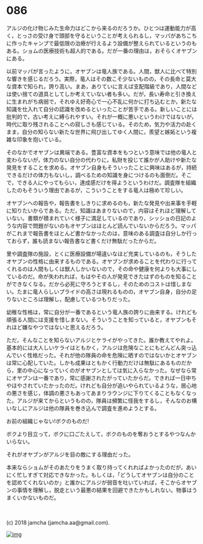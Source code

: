 # 086

アルジの化け物じみた生命力はどこから来るのだろうか。ひとつは運動能力が高く，とっさの受け身で頭部を守るということが考えられるし，マッパがあちこちに作ったキャンプで最低限の治療が行えるよう設備が整えられているというのもある。ショムの医療技術も超人的である。だが一番の理由は，おそらくオヤブンにある。  

以前マッパが言ったように，オヤブンは竜人族である。人間，獣人に比べて特別な響きを感じるだろう。実際，竜人はその数こそ少ないものの，その長命と莫大な資本で知られ，誇り高い。まあ，ありていに言えば支配階級であり，人間などは使い捨ての道具としてしか考えていない者も多い。だが，長い寿命と引き換えに生まれがち病弱で，それゆえ好奇心で一心不乱に何かに打ち込むとか，新たな知識を仕入れて自分の認識を改めるといったことが苦手である。新しいことには批判的で，古い考えに縛られやすい。それが一概に悪いというわけではないが，時代に取り残されることへの寂しさも感じている。そのため，気力や活力の赴くまま，自分の知らない新たな世界に飛び出してゆく人間に，羨望と嫉妬という複雑な印象を抱いている。  

そのなかでオヤブンは異端である。豊富な資本をもつという意味では他の竜人と変わらないが，体力のない自分の代わりに，私財を投じて誰かが人助けや新たな発見をすることを求める。オヤブン自身もそういったことに興味はあるが，持続できるだけの体力もないし，調べるための知識を身につけるのも面倒だ。そこで，できる人にやってもらい，達成感だけを得ようというわけだ。調査隊を組織したのもそういう理由であるが，こういうことをする竜人は極めて珍しい。  

オヤブンへの報告や，報告書をしきりに求めるのも，新たな発見や出来事を手軽に知りたいからである。ただ，知識はあまりないので，内容はそれほど理解していない。書類が積まれていく様子に満足しているのであり，シッショの日記のような内容で問題がないのもオヤブンはほとんど読んでいないからだろう。マッパがこれまで報告書をほとんど書かなかったのは，意味のある調査は自分しか行っておらず，誰も読まない報告書など書くだけ無駄だったからだ。  

里や調査隊の施設，とくに医療設備が場違いなほど充実しているのも，そうしたオヤブンの性格に由来するものである。オヤブンが求めることを代わりに行ってくれるのは人間もしくは獣人しかいないので，その命や健康を何よりも大事にしているのだ。命が失われれば，もはやその人が発見できたはずのものを知ることができなくなる。だから必死に守ろうとするし，そのためのコストは惜しまない。たまに竜人らしいプライドの高さは現れるものの，オヤブン自身，自分の足りないところは理解し，配慮しているつもりだった。  

幼稚な性格は，常に自分が一番であるという竜人族の誇りに由来する。けれども頑張る人間には支援を惜しまない。そういうことを知っていると，オヤブンもそれほど嫌なやつではないと思えるだろう。  

ただ，そんなことを知らないアルジとケライがやってきた。誰か教えてやれよ。基本的には大人しいケライはともかく，アルジは危険なことにもどんどん突っ込んでいく性格だった。それが他の隊員の命を危険に晒すのではないかとオヤブンは常に心配していた。しかも成果はともかく行動力だけは無駄にあるものだから，里の中心になっていくのがオヤブンとしては気に入らなかった。なぜなら常にオヤブンは一番であり，常に感謝されたがっていたからだ。できれば一日中ちやほやされていたかったのだ。けれども自分が追いやられているような，居心地の悪さを感じ，体調の悪さもあってあまりラウンジに下りてくることもなくなった。アルジが来てからというものの，隊員は頻繁に怪我をするし，そんなのお構いなしにアルジは他の隊員を巻き込んで調査を進めようとする。  

お前の組織じゃない!ボクのものだ!  

ボクより目立って，ボクに口ごたえして，ボクのものを奪おうとするやつなんかいらない。  

それがオヤブンがアルジを目の敵にする理由だった。  

本来ならショムがそのあたりをうまく取り持ってくれればよかったのだが，あいにく忙しすぎて対応できなかった。もしくは，「どうしてオヤブンは自分のことを認めてくれないのか」と誰かにアルジが弱音を吐いていれば，そこからオヤブンの事情を理解し，脱走という最悪の結果を回避できたかもしれない。物事はうまくいかないものだ。  

<br>  
<br>  
(c) 2018 jamcha (jamcha.aa@gmail.com).  

[![img](http://i.creativecommons.org/l/by-nc-sa/4.0/88x31.png)](http://creativecommons.org/licenses/by-nc-sa/4.0/deed)